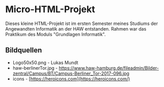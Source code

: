 # Micro-HTML-Projekt
Dieses kleine HTML-Projekt ist im ersten Semester meines Studiums der Angewandten Informatik an der HAW entstanden. Rahmen war das Praktikum des Moduls "Grundlagen Informatik".

## Bildquellen
- Logo50x50.png - Lukas Mundt
- haw-berlinerTor.jpg - https://www.haw-hamburg.de/fileadmin/Bilder-zentral/Campus/BT/Campus-Berliner_Tor-2017-096.jpg
- icons - [https://heroicons.com](https://heroicons.com/)

